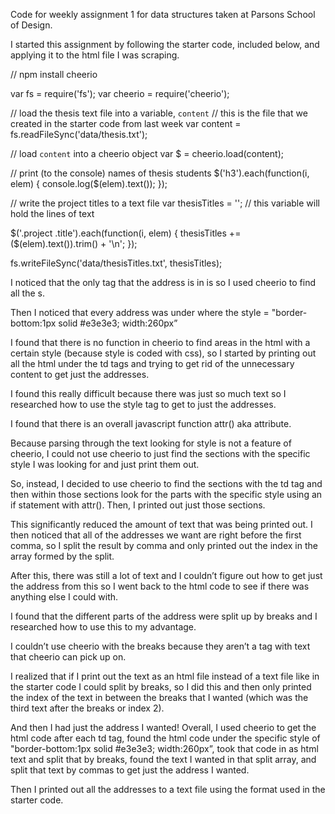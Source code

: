 Code for weekly assignment 1 for data structures taken at Parsons School of Design.

I started this assignment by following the starter code, included below, and applying it to the html file I was scraping.

  // npm install cheerio

  var fs = require('fs');
  var cheerio = require('cheerio');

  // load the thesis text file into a variable, `content`
  // this is the file that we created in the starter code from last week
  var content = fs.readFileSync('data/thesis.txt');

  // load `content` into a cheerio object
  var $ = cheerio.load(content);

  // print (to the console) names of thesis students
  $('h3').each(function(i, elem) {
      console.log($(elem).text());
  });

  // write the project titles to a text file
  var thesisTitles = ''; // this variable will hold the lines of text

  $('.project .title').each(function(i, elem) {
      thesisTitles += ($(elem).text()).trim() + '\n';
  });

  fs.writeFileSync('data/thesisTitles.txt', thesisTitles);

I noticed that the only tag that the address is in is <td> so I used cheerio to find all the <td>s.

Then I noticed that every address was under where the style = "border-bottom:1px solid #e3e3e3; width:260px”

I found that there is no function in cheerio to find areas in the html with a certain style (because style is coded with css), so I started by printing out all the html under the td tags and trying to get rid of the unnecessary content to get just the addresses. 

I found this really difficult because there was just so much text so I researched how to use the style tag to get to just the addresses.

I found that there is an overall javascript function attr() aka attribute.

Because parsing through the text looking for style is not a feature of cheerio, I could not use cheerio to just find the sections with the specific style I was looking for and just print them out.

So, instead, I decided to use cheerio to find the sections with the td tag and then within those sections look for the parts with the specific style using an if statement with attr(). Then, I printed out just those sections.

This significantly reduced the amount of text that was being printed out. I then noticed that all of the addresses we want are right before the first comma, so I split the result by comma and only printed out the index in the array formed by the split.

After this, there was still a lot of text and I couldn’t figure out how to get just the address from this so I went back to the html code to see if there was anything else I could with. 

I found that the different parts of the address were split up by breaks and I researched how to use this to my advantage.

I couldn’t use cheerio with the breaks because they aren’t a tag with text that cheerio can pick up on. 

I realized that if I print out the text as an html file instead of a text file like in the starter code I could split by breaks, so I did this and then only printed the index of the text in between the breaks that I wanted (which was the third text after the breaks or index 2).

And then I had just the address I wanted! Overall, I used cheerio to get the html code after each td tag, found the html code under the specific style of "border-bottom:1px solid #e3e3e3; width:260px”, took that code in as html text and split that by breaks, found the text I wanted in that split array, and split that text by commas to get just the address I wanted.

Then I printed out all the addresses to a text file using the format used in the starter code.
